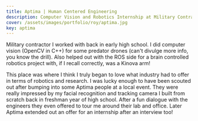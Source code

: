 ```yaml
---
title: Aptima | Human Centered Engineering
description: Computer Vision and Robotics Internship at Military Contractor, Aptima
cover: /assets/images/portfolio/roy/aptima.jpg
key: aptima
---
```


Military contractor I worked with back in early high school. I did computer vision (OpenCV in C++) for
some predator drones (can't divulge more info, you know the drill). Also helped out with the ROS side
for a brain controlled robotics project with, if I recall correctly, was a Kinova arm!


This place was where I think I truly began to love what industry had to offer in terms of robotics and research. I was lucky enough to have been scouted out after bumping into some Aptima people at a local event. They were really impressed by my facial recognition and tracking camera I built from scratch back in freshman year of high school. After a fun dialogue with the engineers they even offered to tour me around their lab and office. Later Aptima extended out an offer for an internship after an interview too!

